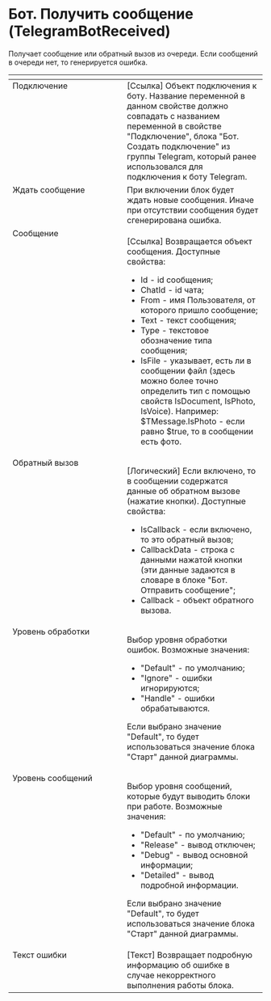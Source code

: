 # Бот. Получить сообщение (TelegramBotReceived)

Получает сообщение или обратный вызов из очереди. Если сообщений в очереди нет, то генерируется ошибка.

<table data-header-hidden><thead><tr><th width="250" valign="top"></th><th width="293" valign="top"></th></tr></thead><tbody><tr><td valign="top">Подключение</td><td valign="top">[Ссылка] Объект подключения к боту. Название переменной в данном свойстве должно совпадать с названием переменной в свойстве "Подключение", блока "Бот. Создать подключение" из группы Telegram, который ранее использовался для подключения к боту Telegram.</td></tr><tr><td valign="top">Ждать сообщение</td><td valign="top">При включении блок будет ждать новые сообщения. Иначе при отсутствии сообщения будет сгенерирована ошибка.</td></tr><tr><td valign="top">Сообщение</td><td valign="top"><p>[Ссылка] Возвращается объект сообщения. Доступные свойства: </p><ul><li>Id - id сообщения; </li><li>ChatId - id чата; </li><li>From - имя Пользователя, от которого пришло сообщение; </li><li>Text - текст сообщения; </li><li>Type - текстовое обозначение типа сообщения; </li><li>IsFile - указывает, есть ли в сообщении файл (здесь можно более точно определить тип с помощью свойств IsDocument, IsPhoto, IsVoice). Например: $TMessage.IsPhoto - если равно $true, то в сообщении есть фото.</li></ul></td></tr><tr><td valign="top">Обратный вызов</td><td valign="top"><p>[Логический] Если включено, то в сообщении содержатся данные об обратном вызове (нажатие кнопки). Доступные свойства: </p><ul><li>IsCallback - если включено, то это обратный вызов; </li><li>CallbackData - строка с данными нажатой кнопки (эти данные задаются в словаре в блоке "Бот. Отправить сообщение"; </li><li>Callback - объект обратного вызова.</li></ul></td></tr><tr><td valign="top">Уровень обработки</td><td valign="top"><p>Выбор уровня обработки ошибок. Возможные значения: </p><ul><li>"Default" - по умолчанию; </li><li>"Ignore" - ошибки игнорируются; </li><li>"Handle" - ошибки обрабатываются. </li></ul><p>Если выбрано значение "Default", то будет использоваться значение блока "Старт" данной диаграммы.</p></td></tr><tr><td valign="top">Уровень сообщений</td><td valign="top"><p>Выбор уровня сообщений, которые будут выводить блоки при работе. Возможные значения: </p><ul><li>"Default" - по умолчанию; </li><li>"Release" - вывод отключен; </li><li>"Debug" - вывод основной информации; </li><li>"Detailed" - вывод подробной информации. </li></ul><p>Если выбрано значение "Default", то будет использоваться значение блока "Старт" данной диаграммы.</p></td></tr><tr><td valign="top">Текст ошибки</td><td valign="top">[Текст] Возвращает подробную информацию об ошибке в случае некорректного выполнения работы блока.</td></tr></tbody></table>
